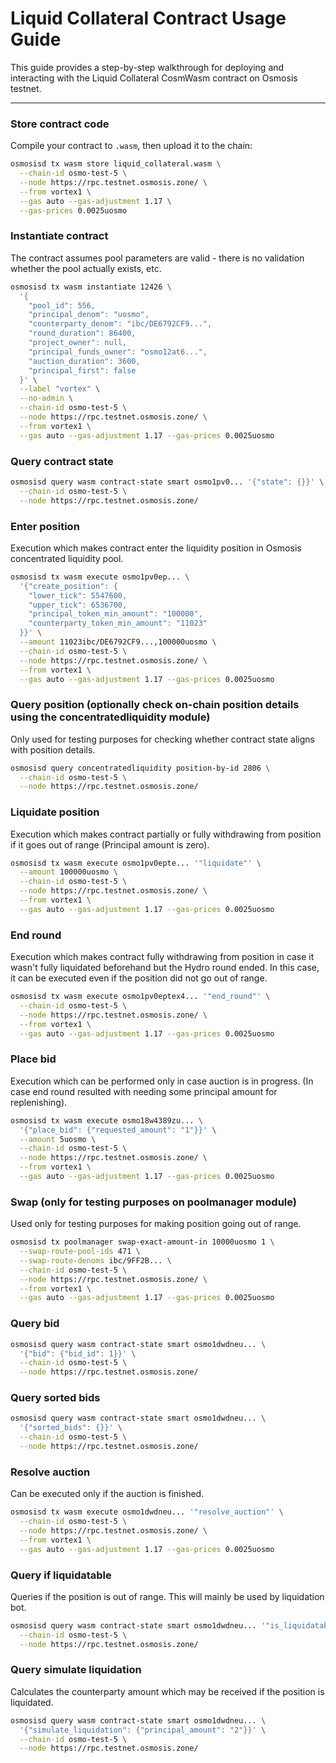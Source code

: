 # Liquid Collateral Contract Usage Guide

This guide provides a step-by-step walkthrough for deploying and interacting with the Liquid Collateral CosmWasm contract on Osmosis testnet.

---



### Store contract code

Compile your contract to `.wasm`, then upload it to the chain:

```bash
osmosisd tx wasm store liquid_collateral.wasm \
  --chain-id osmo-test-5 \
  --node https://rpc.testnet.osmosis.zone/ \
  --from vortex1 \
  --gas auto --gas-adjustment 1.17 \
  --gas-prices 0.0025uosmo
```
### Instantiate contract

The contract assumes pool parameters are valid - there is no validation whether the pool actually exists, etc.

```bash
osmosisd tx wasm instantiate 12426 \
  '{
    "pool_id": 556,
    "principal_denom": "uosmo",
    "counterparty_denom": "ibc/DE6792CF9...",
    "round_duration": 86400,
    "project_owner": null,
    "principal_funds_owner": "osmo12at6...",
    "auction_duration": 3600,
    "principal_first": false
  }' \
  --label "vortex" \
  --no-admin \
  --chain-id osmo-test-5 \
  --node https://rpc.testnet.osmosis.zone/ \
  --from vortex1 \
  --gas auto --gas-adjustment 1.17 --gas-prices 0.0025uosmo
```

### Query contract state
```bash
osmosisd query wasm contract-state smart osmo1pv0... '{"state": {}}' \
  --chain-id osmo-test-5 \
  --node https://rpc.testnet.osmosis.zone/
```
### Enter position
Execution which makes contract enter the liquidity position in Osmosis concentrated liquidity pool.
```bash
osmosisd tx wasm execute osmo1pv0ep... \
  '{"create_position": {
    "lower_tick": 5547600,
    "upper_tick": 6536700,
    "principal_token_min_amount": "100000",
    "counterparty_token_min_amount": "11023"
  }}' \
  --amount 11023ibc/DE6792CF9...,100000uosmo \
  --chain-id osmo-test-5 \
  --node https://rpc.testnet.osmosis.zone/ \
  --from vortex1 \
  --gas auto --gas-adjustment 1.17 --gas-prices 0.0025uosmo
```
### Query position (optionally check on-chain position details using the concentratedliquidity module)
Only used for testing purposes for checking whether contract state aligns with position details.
```bash
osmosisd query concentratedliquidity position-by-id 2806 \
  --chain-id osmo-test-5 \
  --node https://rpc.testnet.osmosis.zone/
```
### Liquidate position
Execution which makes contract partially or fully withdrawing from position if it goes out of range (Principal amount is zero).
```bash
osmosisd tx wasm execute osmo1pv0epte... '"liquidate"' \
  --amount 100000uosmo \
  --chain-id osmo-test-5 \
  --node https://rpc.testnet.osmosis.zone/ \
  --from vortex1 \
  --gas auto --gas-adjustment 1.17 --gas-prices 0.0025uosmo
```
### End round
Execution which makes contract fully withdrawing from position in case it wasn't fully liquidated beforehand but the Hydro round ended. In this case, it can be executed even if the position did not go out of range.
```bash
osmosisd tx wasm execute osmo1pv0eptex4... '"end_round"' \
  --chain-id osmo-test-5 \
  --node https://rpc.testnet.osmosis.zone/ \
  --from vortex1 \
  --gas auto --gas-adjustment 1.17 --gas-prices 0.0025uosmo
```
### Place bid
Execution which can be performed only in case auction is in progress. (In case end round resulted with needing some principal amount for replenishing).
```bash
osmosisd tx wasm execute osmo18w4389zu... \
  '{"place_bid": {"requested_amount": "1"}}' \
  --amount 5uosmo \
  --chain-id osmo-test-5 \
  --node https://rpc.testnet.osmosis.zone/ \
  --from vortex1 \
  --gas auto --gas-adjustment 1.17 --gas-prices 0.0025uosmo
```
### Swap (only for testing purposes on poolmanager module)
Used only for testing purposes for making position going out of range.
```bash
osmosisd tx poolmanager swap-exact-amount-in 10000uosmo 1 \
  --swap-route-pool-ids 471 \
  --swap-route-denoms ibc/9FF2B... \
  --chain-id osmo-test-5 \
  --node https://rpc.testnet.osmosis.zone/ \
  --from vortex1 \
  --gas auto --gas-adjustment 1.17 --gas-prices 0.0025uosmo
```
### Query bid
```bash
osmosisd query wasm contract-state smart osmo1dwdneu... \
  '{"bid": {"bid_id": 1}}' \
  --chain-id osmo-test-5 \
  --node https://rpc.testnet.osmosis.zone/
```
### Query sorted bids
```bash
osmosisd query wasm contract-state smart osmo1dwdneu... \
  '{"sorted_bids": {}}' \
  --chain-id osmo-test-5 \
  --node https://rpc.testnet.osmosis.zone/
```
### Resolve auction
Can be executed only if the auction is finished.
```bash
osmosisd tx wasm execute osmo1dwdneu... '"resolve_auction"' \
  --chain-id osmo-test-5 \
  --node https://rpc.testnet.osmosis.zone/ \
  --from vortex1 \
  --gas auto --gas-adjustment 1.17 --gas-prices 0.0025uosmo
```
### Query if liquidatable
Queries if the position is out of range. This will mainly be used by liquidation bot. 
```bash
osmosisd query wasm contract-state smart osmo1dwdneu... '"is_liquidatable"' \
  --chain-id osmo-test-5 \
  --node https://rpc.testnet.osmosis.zone/
```
### Query simulate liquidation
Calculates the counterparty amount which may be received if the position is liquidated. 
```bash
osmosisd query wasm contract-state smart osmo1dwdneu... \
  '{"simulate_liquidation": {"principal_amount": "2"}}' \
  --chain-id osmo-test-5 \
  --node https://rpc.testnet.osmosis.zone/
  ```
